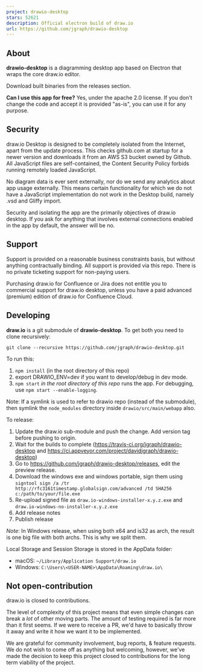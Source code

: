 ```yaml
---
project: drawio-desktop
stars: 52621
description: Official electron build of draw.io
url: https://github.com/jgraph/drawio-desktop
---
```


About
-----

**drawio-desktop** is a diagramming desktop app based on Electron that wraps the core draw.io editor.

Download built binaries from the releases section.

**Can I use this app for free?** Yes, under the apache 2.0 license. If you don't change the code and accept it is provided "as-is", you can use it for any purpose.

Security
--------

draw.io Desktop is designed to be completely isolated from the Internet, apart from the update process. This checks github.com at startup for a newer version and downloads it from an AWS S3 bucket owned by Github. All JavaScript files are self-contained, the Content Security Policy forbids running remotely loaded JavaScript.

No diagram data is ever sent externally, nor do we send any analytics about app usage externally. This means certain functionality for which we do not have a JavaScript implementation do not work in the Desktop build, namely .vsd and Gliffy import.

Security and isolating the app are the primarily objectives of draw.io desktop. If you ask for anything that involves external connections enabled in the app by default, the answer will be no.

Support
-------

Support is provided on a reasonable business constraints basis, but without anything contractually binding. All support is provided via this repo. There is no private ticketing support for non-paying users.

Purchasing draw.io for Confluence or Jira does not entitle you to commercial support for draw.io desktop, unless you have a paid advanced (premium) edition of draw.io for Confluence Cloud.

Developing
----------

**draw.io** is a git submodule of **drawio-desktop**. To get both you need to clone recursively:

`git clone --recursive https://github.com/jgraph/drawio-desktop.git`

To run this:

1.  `npm install` (in the root directory of this repo)
2.  export DRAWIO\_ENV=dev if you want to develop/debug in dev mode.
3.  `npm start` _in the root directory of this repo_ runs the app. For debugging, use `npm start --enable-logging`.

Note: If a symlink is used to refer to drawio repo (instead of the submodule), then symlink the `node_modules` directory inside `drawio/src/main/webapp` also.

To release:

1.  Update the draw.io sub-module and push the change. Add version tag before pushing to origin.
2.  Wait for the builds to complete (https://travis-ci.org/jgraph/drawio-desktop and https://ci.appveyor.com/project/davidjgraph/drawio-desktop)
3.  Go to https://github.com/jgraph/drawio-desktop/releases, edit the preview release.
4.  Download the windows exe and windows portable, sign them using `signtool sign /a /tr http://rfc3161timestamp.globalsign.com/advanced /td SHA256 c:/path/to/your/file.exe`
5.  Re-upload signed file as `draw.io-windows-installer-x.y.z.exe` and `draw.io-windows-no-installer-x.y.z.exe`
6.  Add release notes
7.  Publish release

_Note_: In Windows release, when using both x64 and is32 as arch, the result is one big file with both archs. This is why we split them.

Local Storage and Session Storage is stored in the AppData folder:

-   macOS: `~/Library/Application Support/draw.io`
-   Windows: `C:\Users\<USER-NAME>\AppData\Roaming\draw.io\`

Not open-contribution
---------------------

draw.io is closed to contributions.

The level of complexity of this project means that even simple changes can break a _lot_ of other moving parts. The amount of testing required is far more than it first seems. If we were to receive a PR, we'd have to basically throw it away and write it how we want it to be implemented.

We are grateful for community involvement, bug reports, & feature requests. We do not wish to come off as anything but welcoming, however, we've made the decision to keep this project closed to contributions for the long term viability of the project.
